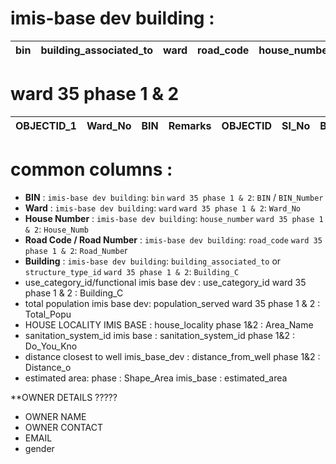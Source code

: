 # imis-base dev building :

| bin | building_associated_to | ward | road_code | house_number | house_locality | tax_code | structure_type_id | surveyed_date | floor_count | construction_year | functional_use_id | use_category_id | office_business_name | household_served | population_served | male_population | female_population | other_population | diff_abled_male_pop | diff_abled_female_pop | diff_abled_others_pop | low_income_hh | lic_id | water_source_id | watersupply_pipe_code | water_customer_id | well_presence_status | distance_from_well | swm_customer_id | toilet_status | toilet_count | household_with_private_toilet | population_with_private_toilet | sanitation_system_id | sewer_code | drain_code | desludging_vehicle_accessible | geom | verification_status | estimated_area | user_id | created_at | updated_at | deleted_at |
| --- | ---------------------- | ---- | --------- | ------------ | -------------- | -------- | ----------------- | ------------- | ----------- | ----------------- | ----------------- | --------------- | -------------------- | ---------------- | ----------------- | --------------- | ----------------- | ---------------- | ------------------- | --------------------- | --------------------- | ------------- | ------ | --------------- | --------------------- | ----------------- | -------------------- | ------------------ | --------------- | ------------- | ------------ | ----------------------------- | ------------------------------ | -------------------- | ---------- | ---------- | ----------------------------- | ---- | ------------------- | -------------- | ------- | ---------- | ---------- | ---------- |

# ward 35 phase 1 & 2

| OBJECTID_1 | Ward_No | BIN | Remarks | OBJECTID | Sl_No | BIN_Number | Y | X | Name_of_th | Mobile_Num | Email_Addr | House_Numb | Road_Numbe | Block_Numb | Ward_Numbe | Area_Name | Building_C | Uses_of_th |
| ---------- | ------- | --- | ------- | -------- | ----- | ---------- | - | - | ---------- | ---------- | ---------- | ---------- | ---------- | ---------- | ---------- | --------- | ---------- | ---------- |

# common columns : 

* **BIN** :
  `imis-base dev building`: `bin`
  `ward 35 phase 1 & 2`: `BIN` / `BIN_Number`
* **Ward** :
  `imis-base dev building`: `ward`
  `ward 35 phase 1 & 2`: `Ward_No`
* **House Number** :
  `imis-base dev building`: `house_number`
  `ward 35 phase 1 & 2`: `House_Numb`
* **Road Code / Road Number** :
  `imis-base dev building`: `road_code`
  `ward 35 phase 1 & 2`: `Road_Numbe`r
* **Building** :
  `imis-base dev building`: `building_associated_to` or `structure_type_id`
  `ward 35 phase 1 & 2`: `Building_C`
* use_category_id/functional
  imis base dev : use_category_id
  ward 35 phase 1 & 2 : Building_C
* total population
  imis base dev: population_served
  ward 35 phase 1 & 2 : Total_Popu
* HOUSE LOCALITY
  IMIS BASE : house_locality
  phase 1&2 : Area_Name
* sanitation_system_id
  imis base : sanitation_system_id
  phase 1&2 : Do_You_Kno
* distance closest to well
  imis_base_dev : distance_from_well
  phase 1&2 : Distance_o
* estimated area:
  phase : Shape_Area
  imis_base : estimated_area

**OWNER DETAILS ?????

- OWNER NAME
- OWNER CONTACT
- EMAIL
- gender
